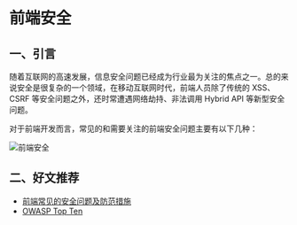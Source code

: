 # 前端安全

## 一、引言

随着互联网的高速发展，信息安全问题已经成为行业最为关注的焦点之一。总的来说安全是很复杂的一个领域，在移动互联网时代，前端人员除了传统的 XSS、CSRF 等安全问题之外，还时常遭遇网络劫持、非法调用 Hybrid API 等新型安全问题。

对于前端开发而言，常见的和需要关注的前端安全问题主要有以下几种：

![前端安全](https://p9-juejin.byteimg.com/tos-cn-i-k3u1fbpfcp/cb8128580eea45ff955ee50bfb30d2f4\~tplv-k3u1fbpfcp-zoom-in-crop-mark:1304:0:0:0.awebp?)

## 二、好文推荐

* [前端常见的安全问题及防范措施](https://juejin.cn/post/7067697624626757646)
* [OWASP Top Ten](https://owasp.org/www-project-top-ten/)
